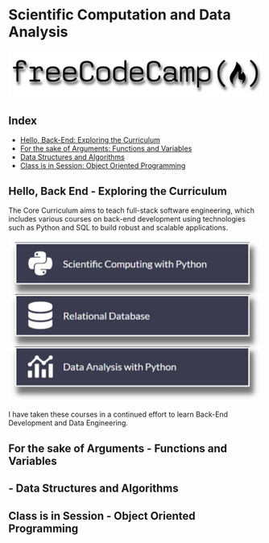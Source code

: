 # Scientific Computation and Data Analysis

![freecodecamp logo](0.assets/images/freecodecamp-logo.png "freecodecamp logo")

## Index

- [Hello, Back-End: Exploring the Curriculum](#hello-back-end---exploring-the-curriculum)
- [For the sake of Arguments: Functions and Variables](for-the-sake-of-arguments---functions-and-variables)
- [Data Structures and Algorithms](data-structures-and-algorithms)
- [Class is in Session: Object Oriented Programming](class-is-in-session---object-oriented-programming)

##  Hello, Back End - Exploring the Curriculum

The Core Curriculum aims to teach full-stack software engineering, which includes various courses on back-end development using technologies such as Python and SQL to build robust and scalable applications.

![FreeCodeCamp Courses](0.assets/images/courses.png "FreeCodeCamp Courses")

I have taken these courses in a continued effort to learn Back-End Development and Data Engineering. 

## For the sake of Arguments - Functions and Variables

##  - Data Structures and Algorithms

## Class is in Session - Object Oriented Programming
